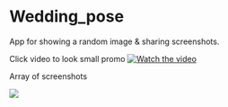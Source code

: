 # Wedding_pose
App for showing a random image  &amp; sharing  screenshots.


Click video to look small promo
[![Watch the video](https://img.youtube.com/vi/W1G1RmU-PEA/maxresdefault.jpg)](https://youtu.be/W1G1RmU-PEA)

Array of screenshots

<img src="https://github.com/RomanTsisyk/Wedding_pose/blob/master/screemshots/presentation.jpg?raw=true">

